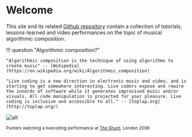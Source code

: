 # Welcome

This site and its related [Github repository](https://github.com/lambdamusic/The-Musical-Code) contain a collection of tutorials, lessons-learned and video performances on the topic of musical algorithmic composition. 

!!! question "Algorithmic composition?"

    "Algorithmic composition is the technique of using algorithms to create music" -- [Wikipedia](https://en.wikipedia.org/wiki/Algorithmic_composition)

    "Live coding is a new direction in electronic music and video, and is starting to get somewhere interesting. Live coders expose and rewire the innards of software while it generates improvised music and/or visuals. All code manipulation is projected for your pleasure. Live coding is inclusive and accessible to all." -- [toplap.org](http://toplap.org/)

![alt](../assets/../assets/images/2024-05-16-shunt-livecoding-1.png)

<small>Punters watching a livecoding performance at [The Shunt](https://www.google.com/search?q=Shunt+Lounge+London), London 2008</small>
